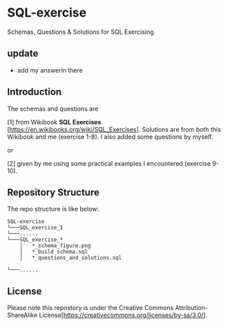 # SQL-exercise
Schemas, Questions &amp; Solutions for SQL Exercising

## update

- add my answerin there

## Introduction
The schemas and questions are 

[1] from Wikibook **SQL Exercises** [https://en.wikibooks.org/wiki/SQL_Exercises]. Solutions are from both this Wikibook and me (exercise 1-8). I also added some questions by myself.

or

[2] given by me using some practical examples I encountered (exercise 9-10).

## Repository Structure
The repo structure is like below:
```
SQL-exercise
└───SQL_exercise_1
└───......
└───SQL_exercise_*
    │   *_schema_figure.png
    │   *_build_schema.sql
    │   *_questions_and_solutions.sql

└───......

```

## License
Please note this repostory is under the Creative Commons Attribution-ShareAlike License[https://creativecommons.org/licenses/by-sa/3.0/].
